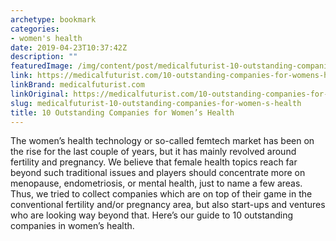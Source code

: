 ```yaml
---
archetype: bookmark
categories:
- women's health
date: 2019-04-23T10:37:42Z
description: ""
featuredImage: /img/content/post/medicalfuturist-10-outstanding-companies-for-women-s-health.png
link: https://medicalfuturist.com/10-outstanding-companies-for-womens-health
linkBrand: medicalfuturist.com
linkOriginal: https://medicalfuturist.com/10-outstanding-companies-for-womens-health
slug: medicalfuturist-10-outstanding-companies-for-women-s-health
title: 10 Outstanding Companies for Women’s Health
---
```

The women’s health technology or so-called femtech market has been on the rise for the last couple of years, but it has mainly revolved around fertility and pregnancy. We believe that female health topics reach far beyond such traditional issues and players should concentrate more on menopause, endometriosis, or mental health, just to name a few areas. Thus, we tried to collect companies which are on top of their game in the conventional fertility and/or pregnancy area, but also start-ups and ventures who are looking way beyond that. Here’s our guide to 10 outstanding companies in women’s health.

